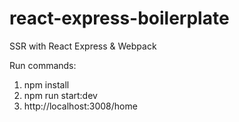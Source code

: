 # react-express-boilerplate
SSR with React Express & Webpack

Run commands:
1. npm install
2. npm run start:dev
3. http://localhost:3008/home
